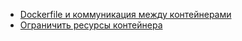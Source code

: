 * [Dockerfile и коммуникация между контейнерами](/articles/Dockerfile%20%D0%B8%20%D0%BA%D0%BE%D0%BC%D0%BC%D1%83%D0%BD%D0%B8%D0%BA%D0%B0%D1%86%D0%B8%D1%8F%20%D0%BC%D0%B5%D0%B6%D0%B4%D1%83%20%D0%BA%D0%BE%D0%BD%D1%82%D0%B5%D0%B9%D0%BD%D0%B5%D1%80%D0%B0%D0%BC%D0%B8.md)
* [Ограничить ресурсы контейнера](/articles/%D0%9E%D0%B3%D1%80%D0%B0%D0%BD%D0%B8%D1%87%D0%B8%D1%82%D1%8C%20%D1%80%D0%B5%D1%81%D1%83%D1%80%D1%81%D1%8B%20%D0%BA%D0%BE%D0%BD%D1%82%D0%B5%D0%B9%D0%BD%D0%B5%D1%80%D0%B0.md)
